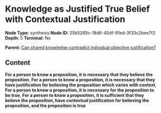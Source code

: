 # Knowledge as Justified True Belief with Contextual Justification

**Node Type:** synthesis
**Node ID:** 25b5285c-18d6-40df-91ed-3f33c2bee7f2
**Depth:** 5
**Terminal:** No

**Parent:** [Can shared knowledge contradict individual objective justification?](can-shared-knowledge-contradict-individual-objective-justification-antithesis-6906c6b5-fbad-47e5-89df-a5cfe4e9b313.md)

## Content

**For a person to know a proposition, it is necessary that they believe the proposition**, **For a person to know a proposition, it is necessary that they have justification for believing the proposition which varies with context**, **For a person to know a proposition, it is necessary for the proposition to be true**, **For a person to know a proposition, it is sufficient that they believe the proposition, have contextual justification for believing the proposition, and the proposition is true**

